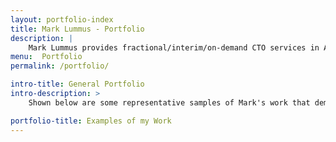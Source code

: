 ```yaml
---
layout: portfolio-index
title: Mark Lummus - Portfolio
description: |
    Mark Lummus provides fractional/interim/on-demand CTO services in Atlanta. His portfolio demonstrates the breadth/depth of experience leading the design, development, and launch of sophisticated software applications. Mark is available to develop software for you. Schedule a free consultation today!
menu:  Portfolio
permalink: /portfolio/

intro-title: General Portfolio
intro-description: >
    Shown below are some representative samples of Mark's work that demonstrate his breadth and depth of experience leading the design, development, and launch of sophisticated software applications across many mediums.

portfolio-title: Examples of my Work
---
```

